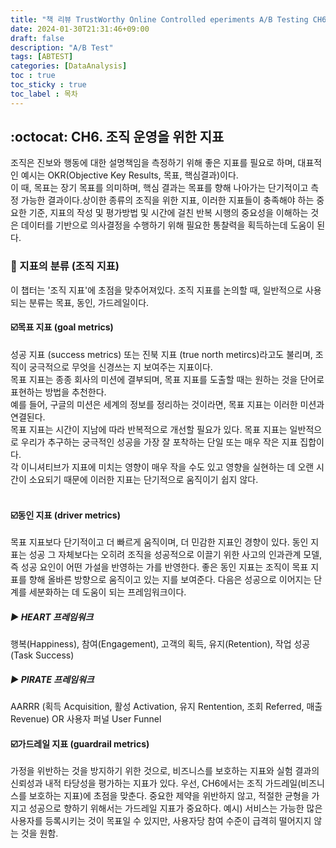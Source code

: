 ```yaml
---
title: "책 리뷰 TrustWorthy Online Controlled eperiments A/B Testing CH6.조직 척도"
date: 2024-01-30T21:31:46+09:00
draft: false
description: "A/B Test"
tags: [ABTEST]
categories: [DataAnalysis]
toc : true
toc_sticky : true
toc_label : 목차
---
```


## :octocat: CH6. 조직 운영을 위한 지표 
조직은 진보와 행동에 대한 설명책임을 측정하기 위해 좋은 지표를 필요로 하며, 대표적인 예시는 OKR(Objective Key Results, 목표, 핵심결과)이다. </br>
이 때, 목표는 장기 목표를 의미하며, 핵심 결과는 목표를 향해 나아가는 단기적이고 측정 가능한 결과이다.상이한 종류의 조직을 위한 지표, 이러한 지표들이 충족해야 하는 중요한 기준, 지표의 작성 및 평가방법 및 시간에 걸친 반복 시행의 중요성을 이해하는 것은 데이터를 기반으로 의사결정을 수행하기 위해 필요한 통찰력을 획득하는데 도움이 된다. </br> 

### :pencil: 지표의 분류 (조직 지표)
이 챕터는 '조직 지표'에 초점을 맞추어져있다. 조직 지표를 논의할 때, 일반적으로 사용되는 분류는 목표, 동인, 가드레일이다. </br>

#### :ballot_box_with_check:목표 지표 (goal metrics)
성공 지표 (success metrics) 또는 진북 지표 (true north metircs)라고도 불리며, 조직이 궁극적으로 무엇을 신경쓰는 지 보여주는 지표이다. </br>
목표 지표는 종종 회사의 미션에 결부되며, 목표 지표를 도출할 때는 원하는 것을 단어로 표현하는 방법을 추천한다. </br>
예를 들어, 구글의 미션은 세계의 정보를 정리하는 것이라면, 목표 지표는 이러한 미션과 연결된다.</br> 
목표 지표는 시간이 지남에 따라 반복적으로 개선할 필요가 있다. 목표 지표는 일반적으로 우리가 추구하는 궁극적인 성공을 가장 잘 포착하는 단일 또는 매우 작은 지표 집합이다.</br>
각 이니셔티브가 지표에 미치는 영향이 매우 작을 수도 있고 영향을 실현하는 데 오랜 시간이 소요되기 때문에 이러한 지표는 단기적으로 움직이기 쉽지 않다. </br>
</br>
#### :ballot_box_with_check:동인 지표 (driver metrics) 
목표 지표보다 단기적이고 더 빠르게 움직이며, 더 민감한 지표인 경향이 있다. 동인 지표는 성공 그 자체보다는 오히려 조직을 성공적으로 이끌기 위한 사고의 인과관계 모델, 즉 성공 요인이 어떤 가설을 반영하는 가를 반영한다. 좋은 동인 지표는 조직이 목표 지표를 향해 올바른 방향으로 움직이고 있는 지를 보여준다. 
다음은 성공으로 이어지는 단계를 세분화하는 데 도움이 되는 프레임워크이다. 
##### :arrow_forward:	HEART 프레임워크  
행복(Happiness), 참여(Engagement), 고객의 획득, 유지(Retention), 작업 성공(Task Success) 
##### :arrow_forward:	PIRATE 프레임워크 
AARRR (획득 Acquisition, 활성 Activation, 유지 Rentention, 조회 Referred, 매출 Revenue) OR 사용자 퍼널 User Funnel
</br>
#### :ballot_box_with_check:가드레일 지표 (guardrail metrics) 
가정을 위반하는 것을 방지하기 위한 것으로, 비즈니스를 보호하는 지표와 실험 결과의 신뢰성과 내적 타당성을 평가하는 지표가 있다. 우선, CH6에서는 조직 가드레일(비즈니스를 보호하는 지표)에 초점을 맞춘다. 중요한 제약을 위반하지 않고, 적절한 균형을 가지고 성공으로 향하기 위해서는 가드레일 지표가 중요하다. 
예시) 서비스는 가능한 많은 사용자를 등록시키는 것이 목표일 수 있지만, 사용자당 참여 수준이 급격히 떨어지지 않는 것을 원함. 




 









